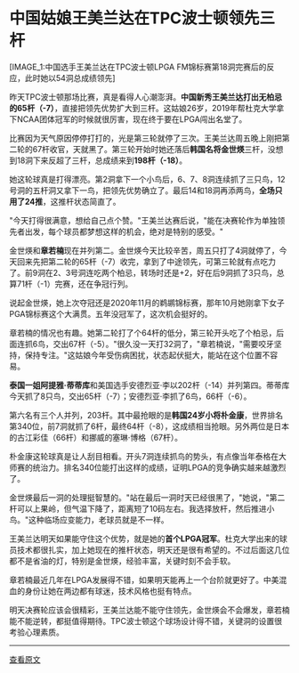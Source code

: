 # 中国姑娘王美兰达在TPC波士顿领先三杆

[IMAGE_1:中国选手王美兰达在TPC波士顿LPGA FM锦标赛第18洞完赛后的反应，此时她以54洞总成绩领先]

昨天TPC波士顿那场比赛，真是看得人心潮澎湃。**中国新秀王美兰达打出无柏忌的65杆（-7）**，直接把领先优势扩大到三杆。这姑娘26岁，2019年帮杜克大学拿下NCAA团体冠军的时候就很厉害，现在终于要在LPGA闯出名堂了。

比赛因为天气原因停停打打的，光是第三轮就停了三次。王美兰达周五晚上刚把第二轮的67杆收官，天就黑了。第三轮开始时她还落后**韩国名将金世煐**三杆，没想到18洞下来反超了三杆，总成绩来到**198杆（-18）**。

她这轮球真是打得漂亮。第2洞拿下一个小鸟后，6、7、8洞连续抓了三只鸟，12号洞的五杆洞又拿下一鸟，把领先优势确立了。最后14和18洞再添两鸟，**全场只用了24推**，这推杆状态简直了。

"今天打得很满意，想给自己点个赞。"王美兰达赛后说，"能在决赛轮作为单独领先者出发，每个球员都梦想这样的机会，绝对是特别的感受。"

金世煐和**章若楠**现在并列第二。金世煐今天比较辛苦，周五只打了4洞就停了，今天回来先把第二轮的65杆（-7）收完，拿到了中途领先，可第三轮就有点吃力了。前9洞在2、3号洞连吃两个柏忌，转场时还是+2，好在后9洞抓了3只鸟，总算71杆（-1）完赛，还在争冠行列。

说起金世煐，她上次夺冠还是2020年11月的鹈鹕锦标赛，那年10月她刚拿下女子PGA锦标赛这个大满贯。五年没冠军了，这次机会挺好的。

章若楠的情况也有趣。她第二轮打了个64杆的低分，第三轮开头吃了个柏忌，后面连抓6鸟，交出67杆（-5）。"很久没一天打32洞了，"章若楠说，"需要咬牙坚持，保持专注。"这姑娘今年受伤病困扰，状态起伏挺大，能站在这个位置不容易。

**泰国一姐阿提雅·蒂蒂库**和美国选手安德烈亚·李以202杆（-14）并列第四。蒂蒂库今天抓了8只鸟，交出65杆（-7）；安德烈亚·李抓了6鸟，66杆（-6）。

第六名有三个人并列，203杆。其中最抢眼的是**韩国24岁小将朴金康**，世界排名第340位，前7洞就抓了6杆，最终64杆（-8），这成绩相当抢眼。另外两位是日本的古江彩佳（66杆）和挪威的塞琳·博格（67杆）。

朴金康这轮球真是让人刮目相看。开头7洞连续抓鸟的势头，有点像当年泰格在大师赛的统治力。排名340位能打出这样的成绩，证明LPGA的竞争确实越来越激烈了。

金世煐最后一洞的处理挺智慧的。"站在最后一洞时天已经很黑了，"她说，"第二杆可以上果岭，但气温下降了，距离短了10码左右。我选择放杆，然后推进小鸟。"这种临场应变能力，老球员就是不一样。

王美兰达明天如果能守住这个优势，就是她的**首个LPGA冠军**。杜克大学出来的球员技术都很扎实，加上她现在的推杆状态，明天还是很有希望的。不过后面这几位都不是省油的灯，特别是金世煐，经验丰富，关键时刻不会手软。

章若楠最近几年在LPGA发展得不错，如果明天能再上一个台阶就更好了。中美混血的身份让她在两边都有球迷，技术风格也挺有特点。

明天决赛轮应该会很精彩，王美兰达能不能守住领先，金世煐会不会爆发，章若楠能不能逆转，都挺值得期待。TPC波士顿这个球场设计得不错，关键洞的设置很考验心理素质。

---

[查看原文](https://sports.yahoo.com/article/chinas-wang-grabs-three-shot-005541176.html)